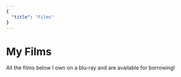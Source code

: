 ```yaml
---
{
  "title": "Films"
}
---
```


# My Films
All the films below I own on a blu-ray and are available for borrowing!

<film-list />